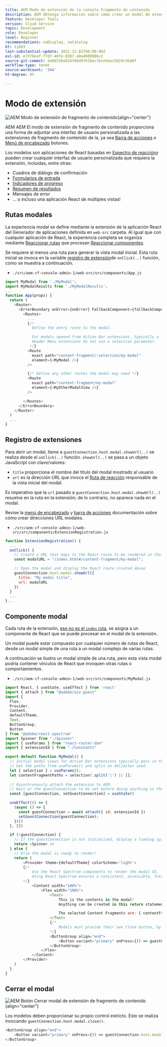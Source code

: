 ```yaml
---
title: AEM Modo de extensión de la consola Fragmento de contenido
description: AEM Obtenga información sobre cómo crear un modal de extensión de la consola Fragmento de contenido de.
feature: Developer Tools
version: Cloud Service
topic: Development
role: Developer
level: Beginner
recommendations: noDisplay, noCatalog
kt: 11603
last-substantial-update: 2022-12-01T00:00:00Z
exl-id: e7376eaf-f7d7-48fe-9387-a0e4089806c2
source-git-commit: da0b536e824f68d97618ac7bce9aec5829c3b48f
workflow-type: tm+mt
source-wordcount: '344'
ht-degree: 0%

---
```


# Modo de extensión

![AEM Modo de extensión de fragmento de contenido](./assets/modal/modal.png){align="center"}

AEM AEM El modo de extensión de fragmento de contenido proporciona una forma de adjuntar una interfaz de usuario personalizada a las extensiones de fragmento de contenido de la, ya sea [Barra de acciones](./action-bar.md) o [Menú de encabezado](./header-menu.md) botones.

Los modelos son aplicaciones de React basadas en [Espectro de reacción](https://react-spectrum.adobe.com/react-spectrum/)y pueden crear cualquier interfaz de usuario personalizada que requiera la extensión, incluidas, entre otras:

+ Cuadros de diálogo de confirmación
+ [Formularios de entrada](https://react-spectrum.adobe.com/react-spectrum/#forms)
+ [Indicadores de progreso](https://react-spectrum.adobe.com/react-spectrum/#status)
+ [Resumen de resultados](https://react-spectrum.adobe.com/react-spectrum/#collections)
+ Mensajes de error
+ ... o incluso una aplicación React de múltiples vistas!

## Rutas modales

La experiencia modal se define mediante la extensión de la aplicación React del Generador de aplicaciones definida en `web-src` carpeta. Al igual que con cualquier aplicación de React, la experiencia completa se organiza mediante [Reaccionar rutas](https://reactrouter.com/en/main/components/routes) que procesan [Reaccionar componentes](https://reactjs.org/docs/components-and-props.html).

Se requiere al menos una ruta para generar la vista modal inicial. Esta ruta inicial se invoca en la variable [registro de extensión](#extension-registration)de `onClick(..)` función, como se muestra a continuación.


+ `./src/aem-cf-console-admin-1/web-src/src/components/App.js`

```javascript
import MyModal from './MyModal';
import MyModalResults from './MyModalResults';
...
function App(props) {
  return (
    <Router>
      <ErrorBoundary onError={onError} FallbackComponent={fallbackComponent}>
        <Routes>
          ...         
          {/* 
            Define the entry route to the modal.

            For modals opened from Action Bar extensions, typically a :selection parameter is used to pass in the list of selected Content Fragments.
            Header Menu extensions do not use a selection parameter.
           */}
          <Route
            exact path="content-fragment/:selection/my-modal"
            element={<MyModal />}
          />                    

          {/* Define any other routes the modal may need */}
          <Route
            exact path="content-fragment/my-modal"
            element={<MyOtherModalView />}
          />                    

        </Routes>
      </ErrorBoundary>
    </Router>
  )
  ...
}
```

## Registro de extensiones

Para abrir un modal, llame a `guestConnection.host.modal.showUrl(..)` se realiza desde el `onClick(..)` función. `showUrl(..)` se pasa a un objeto JavaScript con clave/valores:

+ `title` proporciona el nombre del título del modal mostrado al usuario
+ `url` es la dirección URL que invoca el [Ruta de reacción](#modal-routes) responsable de la vista inicial del modal.

Es imperativo que la `url` pasado a `guestConnection.host.modal.showUrl(..)` resuelve en la ruta en la extensión; de lo contrario, no aparece nada en el modal.

Revise la [menú de encabezado](./header-menu.md#modal) y [barra de acciones](./action-bar.md#modal) documentación sobre cómo crear direcciones URL modales.

+ `./src/aem-cf-console-admin-1/web-src/src/components/ExtensionRegistration.js`

```javascript
function ExtensionRegistration() {
  ...
  onClick() {
    // Create a URL that maps to the React route to be rendered in the modal
    const modalURL = "/index.html#/content-fragment/my-modal";

    // Open the modal and display the React route created above
    guestConnection.host.modal.showUrl({
      title: "My modal title",
      url: modalURL
    })     
  }
  ...     
}...
```

## Componente modal

Cada ruta de la extensión, [ese no es el `index` ruta](./extension-registration.md#app-routes), se asigna a un componente de React que se puede procesar en el modal de la extensión.

Un modal puede estar compuesto por cualquier número de rutas de React, desde un modal simple de una ruta a un modal complejo de varias rutas.

A continuación se ilustra un modal simple de una ruta, pero esta vista modal podría contener vínculos de React que invoquen otras rutas o comportamientos.

+ `./src/aem-cf-console-admin-1/web-src/src/components/MyModal.js`

```javascript
import React, { useState, useEffect } from 'react'
import { attach } from "@adobe/uix-guest"
import {
  Flex,
  Provider,
  Content,
  defaultTheme,
  Text,
  ButtonGroup,
  Button
} from '@adobe/react-spectrum'
import Spinner from "./Spinner"
import { useParams } from "react-router-dom"
import { extensionId } from "./Constants"

export default function MyModal() {
  // Initial modal views for Action Bar extensions typically pass in the list of selected Content Fragment Paths from ExtensionRegistration.js
  // Get the paths from useParams() and split on delimiter used
  let { selection } = useParams();
  let contentFragmentPaths = selection?.split('|') || [];
  
  // Asynchronously attach the extension to AEM. 
  // Wait or the guestConnection to be set before doing anything in the modal.
  const [guestConnection, setGuestConnection] = useState()

  useEffect(() => {
    (async () => {
      const guestConnection = await attach({ id: extensionId })
      setGuestConnection(guestConnection);
    })()
  }, [])

  if (!guestConnection) {
    // If the guestConnection is not initialized, display a loading spinner
    return <Spinner />
  } else {
    // Else the modal is ready to render!
    return (
        <Provider theme={defaultTheme} colorScheme='light'>
        {/* 
            Use the React Spectrum components to render the modal UI.
            Using React Spectrum ensures a consistent, accessible, future-proof look-and-feel and speeds up development.
        */}
            <Content width="100%">
                <Flex width="100%">
                    <Text>
                        This is the contents in the modal! 
                        Anything can be created in this return statement!

                        The selected Content Fragments are: { contentFragmentPaths.join(', ') }
                    </Text>                    
                    {/*
                        Modals must provide their own Close button, by calling: guestConnection.host.modal.close()
                    */}
                    <ButtonGroup align="end">
                        <Button variant="primary" onPress={() => guestConnection.host.modal.close()}>Close</Button>
                    </ButtonGroup>
                </Flex>
            </Content>
        </Provider>
    )
  }
}
```

## Cerrar el modal

![AEM Botón Cerrar modal de extensión de fragmento de contenido](./assets/modal/close.png){align="center"}

Los modelos deben proporcionar su propio control estricto. Esto se realiza invocando `guestConnection.host.modal.close()`.

```javascript
<ButtonGroup align="end">
    <Button variant="primary" onPress={() => guestConnection.host.modal.close()}>Close</Button>
</ButtonGroup>
```
